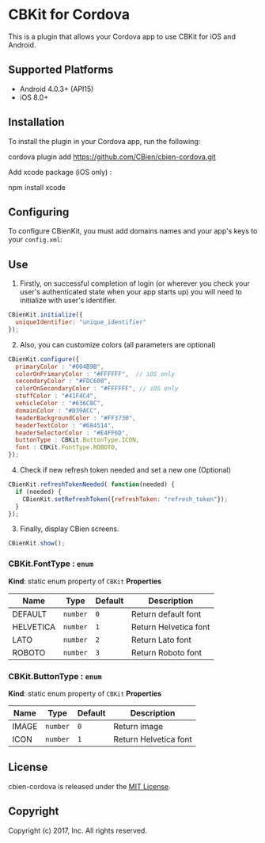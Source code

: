 # CBKit for Cordova

This is a plugin that allows your Cordova app to use CBKit for iOS and Android.

## Supported Platforms

- Android 4.0.3+ (API15)
- iOS 8.0+

## Installation

To install the plugin in your Cordova app, run the following:

cordova plugin add https://github.com/CBien/cbien-cordova.git

Add xcode package (iOS only) :

npm install xcode

## Configuring 

To configure CBienKit, you must add domains names and your app's keys to your `config.xml`:

<access origin="http://*.cbien.com"></access>
<access origin="http://cbien-partner.herokuapp.com"></access>
<access origin="http://*.amazonaws.com"></access>
<access origin="http://*.newrelic.com"></access>
<access origin="http://*.nr-data.net"></access>
<access origin="http://*.googleapis.com"></access>

<preference name="cbien-ios-clientid" value="your_client_id_for_ios"/>
<preference name="cbien-ios-clientsecret" value="your_client_secret_for_ios"/>
<preference name="cbien-ios-inproduction" value="true_or_false"/>

<preference name="cbien-android-clientid" value="your_client_id_for_android"/>
<preference name="cbien-android-clientsecret" value="your_client_secret_for_android"/>
<preference name="cbien-android-inproduction" value="true_or_false"/>

<feature name="CDVWKWebViewEngine">
<param name="ios-package" value="CDVWKWebViewEngine" />
</feature>
<preference name="CordovaWebViewEngine" value="CDVWKWebViewEngine" />

## Use

1. Firstly, on successful completion of login (or wherever you check your user's authenticated state when your app starts up) you will need to initialize with user's identifier.

```js
CBienKit.initialize({
  uniqueIdentifier: "unique_identifier"
});
```

2. Also, you can customize colors (all parameters are optional)

```js
CBienKit.configure({
  primaryColor : "#004B9B", 
  colorOnPrimaryColor : "#FFFFFF",  // iOS only
  secondaryColor : "#FDC600", 
  colorOnSecondaryColor : "#FFFFFF", // iOS only
  stuffColor : "#41F4C4",
  vehicleColor : "#636C8C",
  domainColor : "#D39ACC",
  headerBackgroundColor : "#FF3730",
  headerTextColor : "#684514",
  headerSelectorColor : "#E4FF6D",
  buttonType : CBKit.ButtonType.ICON,
  font : CBKit.FontType.ROBOTO,
});
```

4. Check if new refresh token needed and set a new one (Optional)

```js
CBienKit.refreshTokenNeeded( function(needed) { 
  if (needed) {
    CBienKit.setRefreshToken({refreshToken: "refresh_token"}); 
  } 
});
```

3. Finally, display CBien screens.

```js
CBienKit.show();
```


### CBKit.FontType : ```enum```
**Kind**: static enum property of ```CBKit```
**Properties**

| Name | Type | Default | Description |
| --- | --- | --- | --- |
| DEFAULT | ```number``` | ```0``` | Return default font |
| HELVETICA | ```number``` | ```1``` | Return Helvetica font |
| LATO | ```number``` | ```2``` | Return Lato font |
| ROBOTO | ```number``` | ```3``` | Return Roboto font |

### CBKit.ButtonType : ```enum```
**Kind**: static enum property of ```CBKit```
**Properties**

| Name | Type | Default | Description |
| --- | --- | --- | --- |
| IMAGE | ```number``` | ```0``` | Return image |
| ICON | ```number``` | ```1``` | Return Helvetica font |

## License

cbien-cordova is released under the [MIT License](http://www.opensource.org/licenses/MIT).

## Copyright

Copyright (c) 2017, Inc.  All rights reserved.
